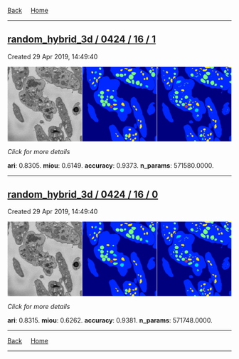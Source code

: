 
[Back](..)&nbsp;&nbsp;&nbsp;&nbsp;&nbsp;[Home](https://leapmanlab.github.io/snapshots)

---

<div class="summary"><a href="1"><h2>random_hybrid_3d / 0424 / 16 / 1</h2></a><p>Created 29 Apr 2019, 14:49:40
</p><a href="1"><img src="1/media/summary.png" align="center"></a><p>
<i>Click for more details</i>
</p></div>

**ari**: 0.8305. **miou**: 0.6149. **accuracy**: 0.9373. **n_params**: 571580.0000. 

---

<div class="summary"><a href="0"><h2>random_hybrid_3d / 0424 / 16 / 0</h2></a><p>Created 29 Apr 2019, 14:49:40
</p><a href="0"><img src="0/media/summary.png" align="center"></a><p>
<i>Click for more details</i>
</p></div>

**ari**: 0.8315. **miou**: 0.6262. **accuracy**: 0.9381. **n_params**: 571748.0000. 

---

[Back](..)&nbsp;&nbsp;&nbsp;&nbsp;&nbsp;[Home](https://leapmanlab.github.io/snapshots)

---
